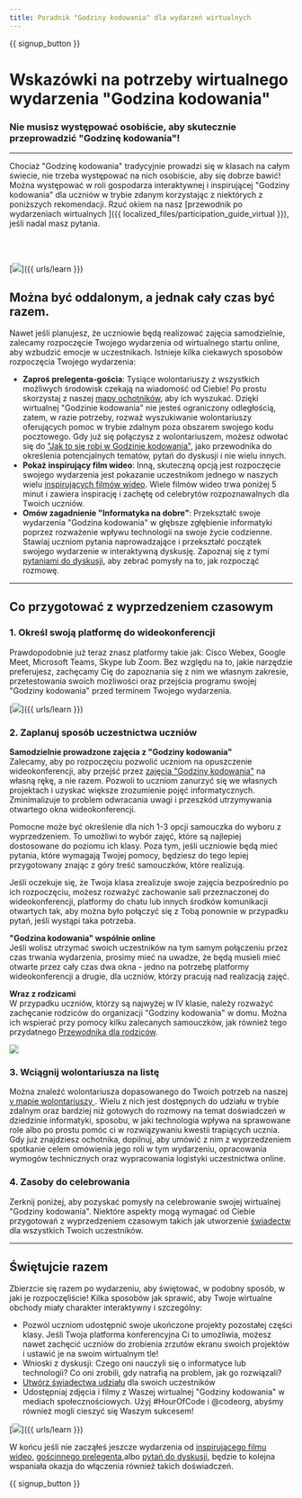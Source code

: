 ```yaml
---
title: Poradnik "Godziny kodowania" dla wydarzeń wirtualnych
---
```


{{ signup_button }}

# Wskazówki na potrzeby wirtualnego wydarzenia "Godzina kodowania"

### Nie musisz występować osobiście, aby skutecznie przeprowadzić "Godzinę kodowania"!

***

Chociaż "Godzinę kodowania" tradycyjnie prowadzi się w klasach na całym świecie, nie trzeba występować na nich osobiście, aby się dobrze bawić! Można występować w roli gospodarza interaktywnej i inspirującej "Godziny kodowania" dla uczniów w trybie zdanym korzystając z niektórych z poniższych rekomendacji.  Rzuć okiem na nasz [przewodnik po wydarzeniach wirtualnych ]({{ localized_files/participation_guide_virtual }}), jeśli nadal masz pytania.

<br><br>

[<img src="/images/fit-600/Marketing/pexels-andrea-piacquadio-3762940.jpg" />]({{ urls/learn }})

## Można być oddalonym, a jednak cały czas być razem.
Nawet jeśli planujesz, że uczniowie będą realizować zajęcia samodzielnie, zalecamy rozpoczęcie Twojego wydarzenia od wirtualnego startu online, aby wzbudzić emocje w uczestnikach. Istnieje kilka ciekawych sposobów rozpoczęcia Twojego wydarzenia:

<ul>
<li><b>Zaproś prelegenta-gościa</b>: Tysiące wolontariuszy z wszystkich możliwych środowisk czekają na wiadomość od Ciebie! Po prostu skorzystaj z naszej <a href="https://code.org/volunteer/local">mapy ochotników</a>, aby ich wyszukać. Dzięki wirtualnej "Godzinie kodowania" nie jesteś ograniczony odległością, zatem, w razie potrzeby, rozważ wyszukiwanie wolontariuszy oferujących pomoc w trybie zdalnym poza obszarem swojego kodu pocztowego. Gdy już się połączysz z wolontariuszem, możesz odwołać się do <a href="http://hourofcode.com/us/how-to/volunteers">"Jak to się robi w Godzinie kodowania"</a>, jako przewodnika do określenia potencjalnych tematów, pytań do dyskusji i nie wielu innych.</li>
<li><b>Pokaż inspirujący film wideo</b>: Inną, skuteczną opcją jest rozpoczęcie swojego wydarzenia jest pokazanie uczestnikom jednego w naszych wielu <a href="http://hourofcode.com/us/promote/resources#videos">inspirujących filmów wideo</a>. Wiele filmów wideo trwa poniżej 5 minut i zawiera inspirację i zachętę od celebrytów rozpoznawalnych dla Twoich uczniów.</li>
<li><b>Omów zagadnienie "Informatyka na dobre"</b>: Przekształć swoje wydarzenia "Godzina kodowania" w głębsze zgłębienie informatyki poprzez rozważenie wpływu technologii na swoje życie codzienne. Stawiaj uczniom pytania naprowadzające i przekształć początek swojego wydarzenie w interaktywną dyskusję. Zapoznaj się z tymi  <a href="https://code.org/csforgood#prompts">pytaniami do dyskusji</a>, aby zebrać pomysły na to, jak rozpocząć rozmowę.</li>
</ul>

---

## Co przygotować z wyprzedzeniem czasowym

### 1. Określ swoją platformę do wideokonferencji
Prawdopodobnie już teraz znasz platformy takie jak: Cisco Webex, Google Meet, Microsoft Teams, Skype lub Zoom. Bez względu na to, jakie narzędzie preferujesz, zachęcamy Cię do zapoznania się z nim we własnym zakresie, przetestowania swoich możliwości oraz przejścia programu swojej "Godziny kodowania" przed terminem Twojego wydarzenia.

[<img src="/images/fit-600/Marketing/photo-of-boy-video-calling-with-a-woman-4145197.jpg" />]({{ urls/learn }})

### 2. Zaplanuj sposób uczestnictwa uczniów
**Samodzielnie prowadzone zajęcia z "Godziny kodowania"**<br> Zalecamy, aby po rozpoczęciu pozwolić uczniom na opuszczenie wideokonferencji, aby przejść przez <a href="https://hourofcode.com/us/learn">zajęcia "Godziny kodowania"</a> na własną rękę, a nie razem. Pozwoli to uczniom zanurzyć się we własnych projektach i uzyskać większe zrozumienie pojęć informatycznych. Zminimalizuje to problem odwracania uwagi i przeszkód utrzymywania otwartego okna wideokonferencji.

Pomocne może być określenie dla nich 1-3 opcji samouczka do wyboru z wyprzedzeniem. To umożliwi to wybór zajęć, które są najlepiej dostosowane do poziomu ich klasy. Poza tym, jeśli uczniowie będą mieć pytania, które wymagają Twojej pomocy, będziesz do tego lepiej przygotowany znając z góry treść samouczków, które realizują.

Jeśli oczekuje się, że Twoja klasa zrealizuje swoje zajęcia bezpośrednio po ich rozpoczęciu, możesz rozważyć zachowanie sali przeznaczonej do wideokonferencji, platformy do chatu lub innych środków komunikacji otwartych tak, aby można było połączyć się z Tobą ponownie w przypadku pytań, jeśli wystąpi taka potrzeba.

**"Godzina kodowania" wspólnie online**<br> Jeśli wolisz utrzymać swoich uczestników na tym samym połączeniu przez czas trwania wydarzenia, prosimy mieć na uwadze, że będą musieli mieć otwarte przez cały czas dwa okna - jedno na potrzebę platformy wideokonferencji a drugie, dla uczniów, którzy pracują nad realizacją zajęć.

**Wraz z rodzicami**<br> W przypadku uczniów, którzy są najwyżej w IV klasie, należy rozważyć zachęcanie rodziców do organizacji "Godziny kodowania" w domu. Można ich wspierać przy pomocy kilku zalecanych samouczków, jak również tego przydatnego <a href="https://hourofcode.com/us/how-to/parents">Przewodnika dla rodziców</a>.

[<img src="/images/fit-600/Marketing//happy-father-and-child-browsing-laptop-in-bedroom-4545778.jpg" />](https://hourofcode.com/us/how-to/parents)

### 3. Wciągnij wolontariusza na listę
Można znaleźć wolontariusza dopasowanego do Twoich potrzeb na naszej [v mapie wolontariuszy ](https://code.org/volunteer/local). Wielu z nich jest dostępnych do udziału w trybie zdalnym oraz bardziej niż gotowych do rozmowy na temat doświadczeń w dziedzinie informatyki, sposobu, w jaki technologia wpływa na sprawowane role albo po prostu pomóc ci w rozwiązywaniu kwestii trapiących ucznia.  Gdy już znajdziesz ochotnika, dopilnuj, aby umówić z nim z wyprzedzeniem spotkanie celem omówienia jego roli w tym wydarzeniu,  opracowania wymogów technicznych oraz wypracowania logistyki uczestnictwa online.

### 4. Zasoby do celebrowania
Zerknij poniżej, aby pozyskać pomysły na celebrowanie swojej wirtualnej "Godziny kodowania". Niektóre aspekty mogą wymagać od Ciebie przygotowań z wyprzedzeniem czasowym takich jak utworzenie <a href="https://code.org/certificates">świadectw</a> dla wszystkich Twoich uczestników.

---

## Świętujcie razem

Zbierzcie się razem po wydarzeniu, aby świętować, w podobny sposób, w jaki je rozpoczęliście! Kilka sposobów jak sprawić, aby Twoje wirtualne obchody miały charakter interaktywny i szczególny:

- Pozwól uczniom udostępnić swoje ukończone projekty pozostałej części klasy. Jeśli Twoja platforma konferencyjna Ci to umożliwia, możesz nawet zachęcić uczniów do zrobienia zrzutów ekranu swoich projektów i ustawić je na swoim wirtualnym tle!
- Wnioski z dyskusji: Czego oni nauczyli się o informatyce lub technologii? Co oni zrobili, gdy natrafią na problem, jak go rozwiązali?
- <a href="https://code.org/certificates">Utwórz świadectwa udziału</a> dla swoich uczestników
- Udostępniaj zdjęcia i filmy z Waszej wirtualnej "Godziny kodowania" w mediach społecznościowych. Użyj #HourOfCode i @codeorg, abyśmy również mogli cieszyć się Waszym sukcesem!

[<img src="/images/fit-600/Marketing/g8TUlHzF.jpeg" />]({{ urls/learn }})

W końcu jeśli nie zacząłeś jeszcze wydarzenia od <a href="https://hourofcode.com/us/promote/resources#">inspirującego filmu wideo</a>, <a href="https://code.org/volunteer/local">gościnnego prelegenta</a>,albo  <a href="https://code.org/csforgood#prompts">pytań do dyskusji</a>, będzie to kolejna wspaniała okazja do włączenia również takich doświadczeń.

{{ signup_button }}

